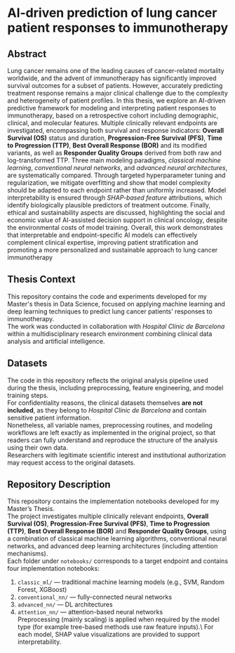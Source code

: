 # AI-driven prediction of lung cancer patient responses to immunotherapy

## Abstract
Lung cancer remains one of the leading causes of cancer-related mortality worldwide, and
the advent of immunotherapy has significantly improved survival outcomes for a subset
of patients. However, accurately predicting treatment response remains a major clinical
challenge due to the complexity and heterogeneity of patient profiles.
In this thesis, we explore an AI-driven predictive framework for modeling and interpreting patient responses to immunotherapy, based on a retrospective cohort including
demographic, clinical, and molecular features. Multiple clinically relevant endpoints are
investigated, encompassing both survival and response indicators: **Overall Survival
(OS)** status and duration, **Progression-Free Survival (PFS)**, **Time to Progression
(TTP)**, **Best Overall Response (BOR)** and its modified variants, as well as **Responder Quality Groups** derived from both raw and log-transformed TTP.
Three main modeling paradigms, *classical machine learning*, *conventional neural
networks*, and *advanced neural architectures*, are systematically compared. Through
targeted hyperparameter tuning and regularization, we mitigate overfitting and show that
model complexity should be adapted to each endpoint rather than uniformly increased.
Model interpretability is ensured through *SHAP-based feature* attributions, which
identify biologically plausible predictors of treatment outcome. Finally, ethical and sustainability aspects are discussed, highlighting the social and economic value of AI-assisted
decision support in clinical oncology, despite the environmental costs of model training.
Overall, this work demonstrates that interpretable and endpoint-specific AI models can
effectively complement clinical expertise, improving patient stratification and promoting
a more personalized and sustainable approach to lung cancer immunotherapy

## Thesis Context
This repository contains the code and experiments developed for my Master's thesis in Data Science, focused on applying machine learning and deep learning techniques to predict lung cancer patients' responses to immunotherapy.  
The work was conducted in collaboration with *Hospital Clínic de Barcelona* within a multidisciplinary research environment combining clinical data analysis and artificial intelligence.

## Datasets
The code in this repository reflects the original analysis pipeline used during the thesis, including preprocessing, feature engineering, and model training steps.  
For confidentiality reasons, the clinical datasets themselves **are not included**, as they belong to *Hospital Clínic de Barcelona* and contain sensitive patient information.  
Nonetheless, all variable names, preprocessing routines, and modeling workflows are left exactly as implemented in the original project, so that readers can fully understand and reproduce the structure of the analysis using their own data.  
Researchers with legitimate scientific interest and institutional authorization may request access to the original datasets.  

## Repository Description
This repository contains the implementation notebooks developed for my Master’s Thesis.  
The project investigates multiple clinically relevant endpoints, **Overall Survival (OS)**, **Progression-Free Survival (PFS)**, **Time to Progression (TTP)**, **Best Overall Response (BOR)** and **Responder Quality Groups**, using a combination of classical machine learning algorithms, conventional neural networks, and advanced deep learning architectures (including attention mechanisms).  
Each folder under `notebooks/` corresponds to a target endpoint and contains four implementation notebooks:  
1. `classic_ml/` — traditional machine learning models (e.g., SVM, Random Forest, XGBoost)
2. `conventional_nn/` — fully-connected neural networks  
3. `advanced_nn/` — DL architectures   
4. `attention_nn/` — attention-based neural networks  
Preprocessing (mainly scaling) is applied when required by the model type (for example tree-based methods use raw feature inputs).\\
For each model, SHAP value visualizations are provided to support interpretability.
